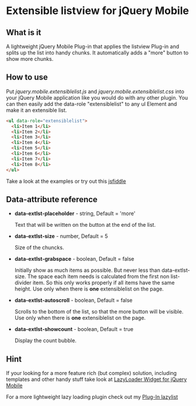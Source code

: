Extensible listview for jQuery Mobile
======================================
What is it
----------
A lightweight jQuery Mobile Plug-in that applies the listview Plug-in and splits up the list into handy chunks.
It automatically adds a "more" button to show more chunks.

How to use
----------
Put *jquery.mobile.extensiblelist.js* and *jquery.mobile.extensiblelist.css* into your jQuery Mobile application like
you would do with any other plugin.
You can then easily add the data-role "extensiblelist" to any ul Element and make it an extensible list.

```html
<ul data-role="extensiblelist">
  <li>Item 1</li>
  <li>Item 2</li>
  <li>Item 3</li>
  <li>Item 4</li>
  <li>Item 5</li>
  <li>Item 6</li>
  <li>Item 7</li>
  <li>Item 8</li>
</ul>
```

Take a look at the examples or try out this [jsfiddle](http://jsfiddle.net/TJ3NH/3/)

Data-attribute reference
------------------------
* **data-extlst-placeholder** - string, Default = 'more'

  Text that will be written on the button at the end of the list.
  
* **data-extlst-size** - number, Default = 5

  Size of the chuncks.

* **data-extlst-grabspace** - boolean, Default = false

  Initially show as much items as possible. But never less than data-extlst-size.
  The space each item needs is calculated from the first non list-divider item.
  So this only works properly if all items have the same height.
  Use only when there is **one** extensiblelist on the page.

* **data-extlst-autoscroll** - boolean, Default = false

  Scrolls to the bottom of the list, so that the more button will be visible.
  Use only when there is **one** extensiblelist on the page.

* **data-extlst-showcount** - boolean, Default = true

  Display the count bubble.

Hint
----
If your looking for a more feature rich (but complex) solution, including templates and other handy stuff take look at 
[LazyLoader Widget for jQuery Mobile](https://github.com/dcarrith/jquery.mobile.lazyloader) 

For a more lightweight lazy loading plugin check out my [Plug-In lazylist](https://github.com/VolkerK/jquery.mobile.lazylist)
